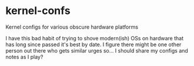 # kernel-confs
Kernel configs for various obscure hardware platforms

I have this bad habit of trying to shove modern(ish) OSs on hardware that has long since passed it's best by date. I figure there might be one other person out there who gets similar urges so... I should share my configs and notes as I play?
